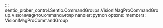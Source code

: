 ::: sentio_prober_control.Sentio.CommandGroups.VisionIMagProCommandGroup.VisionIMagProCommandGroup
handler: python
	options:
		members:
			VisionIMagProCommandGroup
